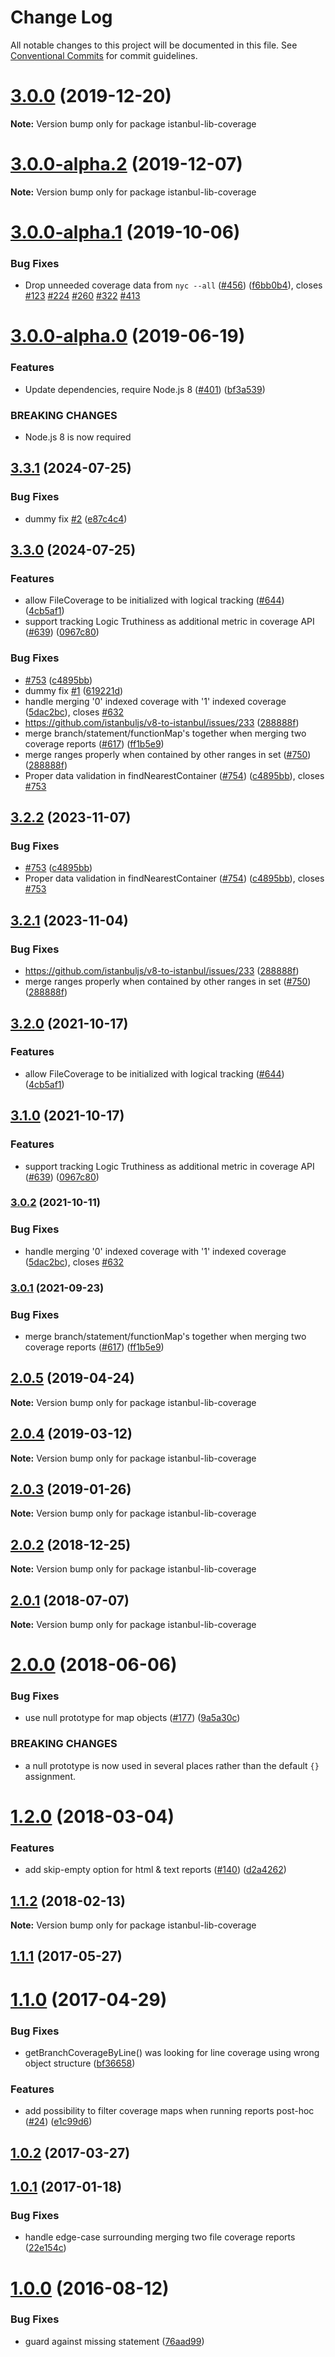# Change Log

All notable changes to this project will be documented in this file.
See [Conventional Commits](https://conventionalcommits.org) for commit guidelines.

# [3.0.0](https://github.com/istanbuljs/istanbuljs/compare/istanbul-lib-coverage@3.0.0-alpha.2...istanbul-lib-coverage@3.0.0) (2019-12-20)

**Note:** Version bump only for package istanbul-lib-coverage





# [3.0.0-alpha.2](https://github.com/istanbuljs/istanbuljs/compare/istanbul-lib-coverage@3.0.0-alpha.1...istanbul-lib-coverage@3.0.0-alpha.2) (2019-12-07)

**Note:** Version bump only for package istanbul-lib-coverage





# [3.0.0-alpha.1](https://github.com/istanbuljs/istanbuljs/compare/istanbul-lib-coverage@3.0.0-alpha.0...istanbul-lib-coverage@3.0.0-alpha.1) (2019-10-06)


### Bug Fixes

* Drop unneeded coverage data from `nyc --all` ([#456](https://github.com/istanbuljs/istanbuljs/issues/456)) ([f6bb0b4](https://github.com/istanbuljs/istanbuljs/commit/f6bb0b4)), closes [#123](https://github.com/istanbuljs/istanbuljs/issues/123) [#224](https://github.com/istanbuljs/istanbuljs/issues/224) [#260](https://github.com/istanbuljs/istanbuljs/issues/260) [#322](https://github.com/istanbuljs/istanbuljs/issues/322) [#413](https://github.com/istanbuljs/istanbuljs/issues/413)





# [3.0.0-alpha.0](https://github.com/istanbuljs/istanbuljs/compare/istanbul-lib-coverage@2.0.5...istanbul-lib-coverage@3.0.0-alpha.0) (2019-06-19)


### Features

* Update dependencies, require Node.js 8 ([#401](https://github.com/istanbuljs/istanbuljs/issues/401)) ([bf3a539](https://github.com/istanbuljs/istanbuljs/commit/bf3a539))


### BREAKING CHANGES

* Node.js 8 is now required





## [3.3.1](https://github.com/mviera/monorepo-release-please-demo/compare/istanbul-lib-coverage-v3.3.0...istanbul-lib-coverage-v3.3.1) (2024-07-25)


### Bug Fixes

* dummy fix [#2](https://github.com/mviera/monorepo-release-please-demo/issues/2) ([e87c4c4](https://github.com/mviera/monorepo-release-please-demo/commit/e87c4c418c6ae0b8164ffed898a6c9ee3b561fbf))

## [3.3.0](https://github.com/mviera/monorepo-release-please-demo/compare/istanbul-lib-coverage-v3.2.2...istanbul-lib-coverage-v3.3.0) (2024-07-25)


### Features

* allow FileCoverage to be initialized with logical tracking ([#644](https://github.com/mviera/monorepo-release-please-demo/issues/644)) ([4cb5af1](https://github.com/mviera/monorepo-release-please-demo/commit/4cb5af1daaf33c3e9a5f3ee44f6bb7f958e5ba04))
* support tracking Logic Truthiness as additional metric in coverage API ([#639](https://github.com/mviera/monorepo-release-please-demo/issues/639)) ([0967c80](https://github.com/mviera/monorepo-release-please-demo/commit/0967c80b905c3c17675ff2185b2325784e8dc0a2))


### Bug Fixes

* [#753](https://github.com/mviera/monorepo-release-please-demo/issues/753) ([c4895bb](https://github.com/mviera/monorepo-release-please-demo/commit/c4895bb418c55700182f481b914b74b2865a9bea))
* dummy fix [#1](https://github.com/mviera/monorepo-release-please-demo/issues/1) ([619221d](https://github.com/mviera/monorepo-release-please-demo/commit/619221d416dd734e6ac68a4e96bce908f8fc8a06))
* handle merging '0' indexed coverage with '1' indexed coverage ([5dac2bc](https://github.com/mviera/monorepo-release-please-demo/commit/5dac2bcf28d6f27dbb720be72c2b692153418ab5)), closes [#632](https://github.com/mviera/monorepo-release-please-demo/issues/632)
* https://github.com/istanbuljs/v8-to-istanbul/issues/233 ([288888f](https://github.com/mviera/monorepo-release-please-demo/commit/288888fef02ea35baf536bdd4d390ee12233ceb3))
* merge branch/statement/functionMap's together when merging two coverage reports ([#617](https://github.com/mviera/monorepo-release-please-demo/issues/617)) ([ff1b5e9](https://github.com/mviera/monorepo-release-please-demo/commit/ff1b5e915201e4ff8f737010509bab98d8238118))
* merge ranges properly when contained by other ranges in set ([#750](https://github.com/mviera/monorepo-release-please-demo/issues/750)) ([288888f](https://github.com/mviera/monorepo-release-please-demo/commit/288888fef02ea35baf536bdd4d390ee12233ceb3))
* Proper data validation in findNearestContainer ([#754](https://github.com/mviera/monorepo-release-please-demo/issues/754)) ([c4895bb](https://github.com/mviera/monorepo-release-please-demo/commit/c4895bb418c55700182f481b914b74b2865a9bea)), closes [#753](https://github.com/mviera/monorepo-release-please-demo/issues/753)

## [3.2.2](https://github.com/istanbuljs/istanbuljs/compare/istanbul-lib-coverage-v3.2.1...istanbul-lib-coverage-v3.2.2) (2023-11-07)


### Bug Fixes

* [#753](https://github.com/istanbuljs/istanbuljs/issues/753) ([c4895bb](https://github.com/istanbuljs/istanbuljs/commit/c4895bb418c55700182f481b914b74b2865a9bea))
* Proper data validation in findNearestContainer ([#754](https://github.com/istanbuljs/istanbuljs/issues/754)) ([c4895bb](https://github.com/istanbuljs/istanbuljs/commit/c4895bb418c55700182f481b914b74b2865a9bea)), closes [#753](https://github.com/istanbuljs/istanbuljs/issues/753)

## [3.2.1](https://github.com/istanbuljs/istanbuljs/compare/istanbul-lib-coverage-v3.2.0...istanbul-lib-coverage-v3.2.1) (2023-11-04)


### Bug Fixes

* https://github.com/istanbuljs/v8-to-istanbul/issues/233 ([288888f](https://github.com/istanbuljs/istanbuljs/commit/288888fef02ea35baf536bdd4d390ee12233ceb3))
* merge ranges properly when contained by other ranges in set ([#750](https://github.com/istanbuljs/istanbuljs/issues/750)) ([288888f](https://github.com/istanbuljs/istanbuljs/commit/288888fef02ea35baf536bdd4d390ee12233ceb3))

## [3.2.0](https://www.github.com/istanbuljs/istanbuljs/compare/istanbul-lib-coverage-v3.1.0...istanbul-lib-coverage-v3.2.0) (2021-10-17)


### Features

* allow FileCoverage to be initialized with logical tracking ([#644](https://www.github.com/istanbuljs/istanbuljs/issues/644)) ([4cb5af1](https://www.github.com/istanbuljs/istanbuljs/commit/4cb5af1daaf33c3e9a5f3ee44f6bb7f958e5ba04))

## [3.1.0](https://www.github.com/istanbuljs/istanbuljs/compare/istanbul-lib-coverage-v3.0.2...istanbul-lib-coverage-v3.1.0) (2021-10-17)


### Features

* support tracking Logic Truthiness as additional metric in coverage API ([#639](https://www.github.com/istanbuljs/istanbuljs/issues/639)) ([0967c80](https://www.github.com/istanbuljs/istanbuljs/commit/0967c80b905c3c17675ff2185b2325784e8dc0a2))

### [3.0.2](https://www.github.com/istanbuljs/istanbuljs/compare/istanbul-lib-coverage-v3.0.1...istanbul-lib-coverage-v3.0.2) (2021-10-11)


### Bug Fixes

* handle merging '0' indexed coverage with '1' indexed coverage ([5dac2bc](https://www.github.com/istanbuljs/istanbuljs/commit/5dac2bcf28d6f27dbb720be72c2b692153418ab5)), closes [#632](https://www.github.com/istanbuljs/istanbuljs/issues/632)

### [3.0.1](https://www.github.com/istanbuljs/istanbuljs/compare/istanbul-lib-coverage-v3.0.0...istanbul-lib-coverage-v3.0.1) (2021-09-23)


### Bug Fixes

* merge branch/statement/functionMap's together when merging two coverage reports ([#617](https://www.github.com/istanbuljs/istanbuljs/issues/617)) ([ff1b5e9](https://www.github.com/istanbuljs/istanbuljs/commit/ff1b5e915201e4ff8f737010509bab98d8238118))

## [2.0.5](https://github.com/istanbuljs/istanbuljs/compare/istanbul-lib-coverage@2.0.4...istanbul-lib-coverage@2.0.5) (2019-04-24)

**Note:** Version bump only for package istanbul-lib-coverage





## [2.0.4](https://github.com/istanbuljs/istanbuljs/compare/istanbul-lib-coverage@2.0.3...istanbul-lib-coverage@2.0.4) (2019-03-12)

**Note:** Version bump only for package istanbul-lib-coverage





## [2.0.3](https://github.com/istanbuljs/istanbuljs/compare/istanbul-lib-coverage@2.0.2...istanbul-lib-coverage@2.0.3) (2019-01-26)

**Note:** Version bump only for package istanbul-lib-coverage





<a name="2.0.2"></a>
## [2.0.2](https://github.com/istanbuljs/istanbuljs/compare/istanbul-lib-coverage@2.0.1...istanbul-lib-coverage@2.0.2) (2018-12-25)




**Note:** Version bump only for package istanbul-lib-coverage

<a name="2.0.1"></a>
## [2.0.1](https://github.com/istanbuljs/istanbuljs/compare/istanbul-lib-coverage@2.0.0...istanbul-lib-coverage@2.0.1) (2018-07-07)




**Note:** Version bump only for package istanbul-lib-coverage

<a name="2.0.0"></a>
# [2.0.0](https://github.com/istanbuljs/istanbuljs/compare/istanbul-lib-coverage@1.2.0...istanbul-lib-coverage@2.0.0) (2018-06-06)


### Bug Fixes

* use null prototype for map objects ([#177](https://github.com/istanbuljs/istanbuljs/issues/177)) ([9a5a30c](https://github.com/istanbuljs/istanbuljs/commit/9a5a30c))


### BREAKING CHANGES

* a null prototype is now used in several places rather than the default `{}` assignment.




<a name="1.2.0"></a>
# [1.2.0](https://github.com/istanbuljs/istanbuljs/compare/istanbul-lib-coverage@1.1.2...istanbul-lib-coverage@1.2.0) (2018-03-04)


### Features

* add skip-empty option for html & text reports ([#140](https://github.com/istanbuljs/istanbuljs/issues/140)) ([d2a4262](https://github.com/istanbuljs/istanbuljs/commit/d2a4262))




<a name="1.1.2"></a>
## [1.1.2](https://github.com/istanbuljs/istanbuljs/compare/istanbul-lib-coverage@1.1.1...istanbul-lib-coverage@1.1.2) (2018-02-13)




**Note:** Version bump only for package istanbul-lib-coverage

<a name="1.1.1"></a>
## [1.1.1](https://github.com/istanbuljs/istanbuljs/compare/istanbul-lib-coverage@1.1.0...istanbul-lib-coverage@1.1.1) (2017-05-27)




<a name="1.1.0"></a>
# [1.1.0](https://github.com/istanbuljs/istanbul-lib-coverage/compare/istanbul-lib-coverage@1.0.2...istanbul-lib-coverage@1.1.0) (2017-04-29)


### Bug Fixes

* getBranchCoverageByLine() was looking for line coverage using wrong object structure ([bf36658](https://github.com/istanbuljs/istanbul-lib-coverage/commit/bf36658))


### Features

* add possibility to filter coverage maps when running reports post-hoc ([#24](https://github.com/istanbuljs/istanbuljs/issues/24)) ([e1c99d6](https://github.com/istanbuljs/istanbul-lib-coverage/commit/e1c99d6))




<a name="1.0.2"></a>
## [1.0.2](https://github.com/istanbuljs/istanbul-lib-coverage/compare/istanbul-lib-coverage@1.0.1...istanbul-lib-coverage@1.0.2) (2017-03-27)

<a name="1.0.1"></a>
## [1.0.1](https://github.com/istanbuljs/istanbul-lib-coverage/compare/v1.0.0...v1.0.1) (2017-01-18)


### Bug Fixes

* handle edge-case surrounding merging two file coverage reports ([22e154c](https://github.com/istanbuljs/istanbul-lib-coverage/commit/22e154c))



<a name="1.0.0"></a>
# [1.0.0](https://github.com/istanbuljs/istanbul-lib-coverage/compare/v1.0.0-alpha.3...v1.0.0) (2016-08-12)


### Bug Fixes

* guard against missing statement ([76aad99](https://github.com/istanbuljs/istanbul-lib-coverage/commit/76aad99))
